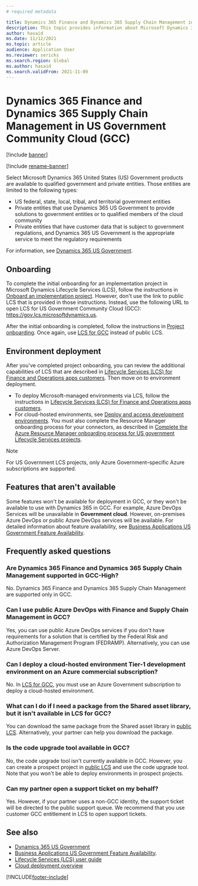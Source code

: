```yaml
---
# required metadata

title: Dynamics 365 Finance and Dynamics 365 Supply Chain Management in US Government Community Cloud (GCC)
description: This topic provides information about Microsoft Dynamics 365 US Government products that are available to qualified government and private entities.
author: hasaid
ms.date: 11/12/2021
ms.topic: article
audience: Application User
ms.reviewer: sericks
ms.search.region: Global
ms.author: hasaid
ms.search.validFrom: 2021-11-09
---
```


# Dynamics 365 Finance and Dynamics 365 Supply Chain Management in US Government Community Cloud (GCC)

[!include [banner](../includes/banner.md)]

[!include [rename-banner](~/includes/cc-data-platform-banner.md)]

Select Microsoft Dynamics 365 United States (US) Government products are available to qualified government and private entities. Those entities are limited to the following types:

- US federal, state, local, tribal, and territorial government entities
- Private entities that use Dynamics 365 US Government to provide solutions to government entities or to qualified members of the cloud community
- Private entities that have customer data that is subject to government regulations, and Dynamics 365 US Government is the appropriate service to meet the regulatory requirements

For information, see [Dynamics 365 US Government](/power-platform/admin/microsoft-dynamics-365-government).

## Onboarding

To complete the initial onboarding for an implementation project in Microsoft Dynamics Lifecycle Services (LCS), follow the instructions in [Onboard an implementation project](../../../fin-ops-core/fin-ops/imp-lifecycle/onboard.md). However, don't use the link to public LCS that is provided in those instructions. Instead, use the following URL to open LCS for US Government Community Cloud (GCC): <https://gov.lcs.microsoftdynamics.us>.

After the initial onboarding is completed, follow the instructions in [Project onboarding](../lifecycle-services/project-onboarding.md). Once again, use [LCS for GCC](https://gov.lcs.microsoftdynamics.us) instead of public LCS.

## Environment deployment

After you've completed project onboarding, you can review the additional capabilities of LCS that are described in [Lifecycle Services (LCS) for Finance and Operations apps customers](../../../fin-ops-core/dev-itpro/lifecycle-services/lcs-works-lcs.md). Then move on to environment deployment.

- To deploy Microsoft-managed environments via LCS, follow the instructions in [Lifecycle Services (LCS) for Finance and Operations apps customers](../../../fin-ops-core/dev-itpro/lifecycle-services/lcs-works-lcs.md#new-deployment-experience).
- For cloud-hosted environments, see [Deploy and access development environments](../../../fin-ops-core/dev-itpro/dev-tools/access-instances.md). You must also complete the Resource Manager onboarding process for your connectors, as described in [Complete the Azure Resource Manager onboarding process for US government Lifecycle Services projects](arm-onbarding-us-goverment.md).

> [!NOTE]
> For US Government LCS projects, only Azure Government–specific Azure subscriptions are supported.

## Features that aren't available

Some features won't be available for deployment in GCC, or they won't be available to use with Dynamics 365 in GCC. For example, Azure DevOps Services will be unavailable in **Government cloud**. However, on-premises Azure DevOps or public Azure DevOps services will be available. For detailed information about feature availability, see [Business Applications US Government Feature Availability](https://aka.ms/BAPFunctionalParity).

## Frequently asked questions

### Are Dynamics 365 Finance and Dynamics 365 Supply Chain Management supported in GCC-High?

No. Dynamics 365 Finance and Dynamics 365 Supply Chain Management are supported only in GCC.

### Can I use public Azure DevOps with Finance and Supply Chain Management in GCC?

Yes, you can use public Azure DevOps services if you don't have requirements for a solution that is certified by the Federal Risk and Authorization Management Program (FEDRAMP). Alternatively, you can use Azure DevOps Server.

### Can I deploy a cloud-hosted environment Tier-1 development environment on an Azure commercial subscription?

No. In [LCS for GCC](https://gov.lcs.microsoftdynamics.us), you must use an Azure Government subscription to deploy a cloud-hosted environment.

### What can I do if I need a package from the Shared asset library, but it isn't available in LCS for GCC?

You can download the same package from the Shared asset library in [public LCS](https://lcs.dynamics.com). Alternatively, your partner can help you download the package.

### Is the code upgrade tool available in GCC?

No, the code upgrade tool isn't currently available in GCC. However, you can create a prospect project in [public LCS](https://lcs.dynamics.com) and use the code upgrade tool. Note that you won't be able to deploy environments in prospect projects.

### Can my partner open a support ticket on my behalf?

Yes. However, if your partner uses a non-GCC identity, the support ticket will be directed to the public support queue. We recommend that you use customer GCC entitlement in LCS to open support tickets.

## See also

- [Dynamics 365 US Government](/power-platform/admin/microsoft-dynamics-365-government)
- [Business Applications US Government Feature Availability](https://aka.ms/BAPFunctionalParity).
- [Lifecycle Services (LCS) user guide](../../../fin-ops-core/dev-itpro/lifecycle-services/lcs-user-guide.md)
- [Cloud deployment overview](../../../fin-ops-core/dev-itpro/deployment/cloud-deployment-overview.md)

[!INCLUDE[footer-include](../../../includes/footer-banner.md)]
